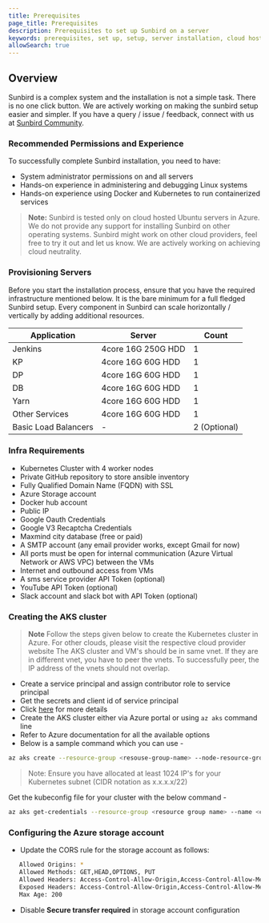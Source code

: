 ```yaml
---
title: Prerequisites
page_title: Prerequisites
description: Prerequisites to set up Sunbird on a server
keywords: prerequisites, set up, setup, server installation, cloud hosting, hosting
allowSearch: true
---
```


## Overview

Sunbird is a complex system and the installation is not a simple task. There is no one click button. We are actively working on making the sunbird setup easier and simpler. If you have a query / issue / feedback, connect with us at [Sunbird Community](https://github.com/project-sunbird/sunbird-community/discussions).

### Recommended Permissions and Experience

To successfully complete Sunbird installation, you need to have:

- System administrator permissions on and all servers
- Hands-on experience in administering and debugging Linux systems
- Hands-on experience using Docker and Kubernetes to run containerized services

> **Note:** Sunbird is tested only on cloud hosted Ubuntu servers in Azure. We do not provide any support for installing Sunbird on other operating systems. Sunbird might work on other cloud providers, feel free to try it out and let us know. We are actively working on achieving cloud neutrality.

### Provisioning Servers

Before you start the installation process, ensure that you have the required infrastructure mentioned below. It is the bare minimum for a full fledged Sunbird setup. Every component in Sunbird can scale horizontally / vertically by adding additional resources.

|Application|  Server           |Count|
|-----------|-------------------|-----|  
|Jenkins    | 4core 16G 250G HDD | 1 |
| KP        | 4core 16G 60G HDD | 1 |
| DP        | 4core 16G 60G HDD | 1 |
| DB        | 4core 16G 60G HDD   | 1 |
| Yarn      | 4core 16G 60G HDD | 1 |
| Other Services | 4core 16G 60G HDD | 1 |
| Basic Load Balancers | - | 2 (Optional) |

### Infra Requirements

- Kubernetes Cluster with 4 worker nodes
- Private GitHub repository to store ansible inventory
- Fully Qualified Domain Name (FQDN) with SSL
- Azure Storage account
- Docker hub account
- Public IP
- Google Oauth Credentials
- Google V3 Recaptcha Credentials
- Maxmind city database (free or paid)
- A SMTP account (any email provider works, except Gmail for now)
- All ports must be open for internal communication (Azure Virtual Network or AWS VPC) between the VMs
- Internet and outbound access from VMs
- A sms service provider API Token (optional)
- YouTube API Token (optional)
- Slack account and slack bot with API Token (optional)

### Creating the AKS cluster

> **Note**  Follow the steps given below to create the Kubernetes cluster in Azure. For other clouds, please visit the respective cloud provider website
The AKS cluster and VM's should be in same vnet. If they are in different vnet, you have to peer the vnets. To successfully peer, the IP address of the vnets should not overlap.

- Create a service principal and assign contributor role to service principal
- Get the secrets and client id of service principal
- Click [here](https://docs.microsoft.com/en-us/cli/azure/create-an-azure-service-principal-azure-cli) for more details
- Create the AKS cluster either via Azure portal or using `az aks` command line
- Refer to Azure documentation for all the available options
- Below is a sample command which you can use -

 ```bash
az aks create --resource-group <resouse-group-name> --node-resource-group <k8s-resource-group-name> --name <cluster name>  --node-count 4 --admin-username deployer --kubernetes-version 1.19.9 --service-principal "<service principal id>" --node-vm-size Standard_D4s_v3 --client-secret "<client id>" --network-plugin azure --ssh-key-value @deployer.pub -l <region> --vm-set-type VirtualMachineScaleSets --vnet-subnet-id /subscriptions/<subscription id>/resourceGroups/<resouse-group-name>/providers/Microsoft.Network/virtualNetworks/<vnet-name>/subnets/<subnet name>
```

> Note: Ensure you have allocated at least 1024 IP's for your Kubernetes subnet (CIDR notation as x.x.x.x/22)

Get the kubeconfig file for your cluster with the below command -

```bash
az aks get-credentials --resource-group <resource group name> --name <cluster name> --file  k8s.yaml
```

### Configuring the Azure storage account

- Update the CORS rule for the storage account as follows:

 ```bash
    Allowed Origins: *
    Allowed Methods: GET,HEAD,OPTIONS, PUT
    Allowed Headers: Access-Control-Allow-Origin,Access-Control-Allow-Method,Origin,x-ms-meta-qq,x-ms-blob-type,x-ms-blob-content-type,Content-Type
    Exposed Headers: Access-Control-Allow-Origin,Access-Control-Allow-Methods
    Max Age: 200

 ```
 
- Disable **Secure transfer required** in storage account configuration
